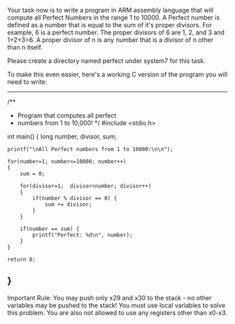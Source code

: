 Your task now is to write a program in ARM assembly language that will compute all Perfect Numbers in the range 1 to 10000. A Perfect number is defined as a number that is equal to the sum of it's proper divisors. For example, 6 is a perfect number. The proper divisors of 6 are 1, 2, and 3 and 1+2+3=6. A proper divisor of n is any number that is a divisor of n other than n itself.

Please create a directory named perfect under system7 for this task.

To make this even easier, here's a working C version of the program you will need to write:

------------------------------------------------------------------------
/**
 * Program that computes all perfect 
 * numbers from 1 to 10,000!
 */
#include <stdio.h>

int main()
{
    long number, divisor, sum;
    
    printf("\nAll Perfect numbers from 1 to 10000:\n\n");

    for(number=1; number<=10000; number++)
    {
        sum = 0;

        for(divisor=1;  divisor<number; divisor++) 
        {
            if(number % divisor == 0) {
                sum += divisor;
            }
        }

        if(number == sum) {
            printf("Perfect: %d\n", number);
        }
    }
    
    return 0;
}
------------------------------------------------------------------------

Important Rule:
You may push only x29 and x30 to the stack - no other variables may be pushed to the stack! You must use local variables to solve this problem.
You are also not allowed to use any registers other than x0-x3.
